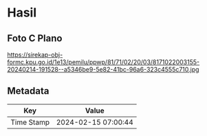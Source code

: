 # Hasil

## Foto C Plano

https://sirekap-obj-formc.kpu.go.id/1e13/pemilu/ppwp/81/71/02/20/03/8171022003155-20240214-191528--a5346be9-5e82-41bc-96a6-323c4555c710.jpg


## Metadata

| Key        | Value               |
| ---------- | ------------------- |
| Time Stamp | 2024-02-15 07:00:44 |



